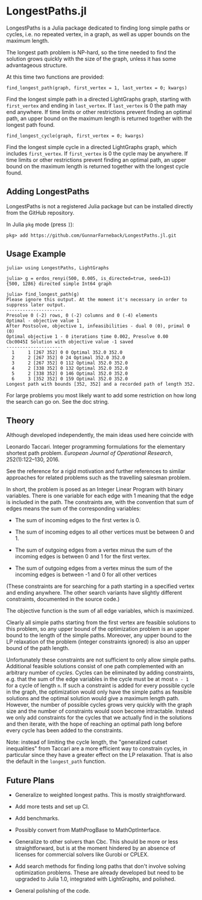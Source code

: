 # LongestPaths.jl

LongestPaths is a Julia package dedicated to finding long simple paths
or cycles, i.e. no repeated vertex, in a graph, as well as upper
bounds on the maximum length.

The longest path problem is NP-hard, so the time needed to find the
solution grows quickly with the size of the graph, unless it has some
advantageous structure.

At this time two functions are provided:

    find_longest_path(graph, first_vertex = 1, last_vertex = 0; kwargs)

Find the longest simple path in a directed LightGraphs graph, starting
with `first_vertex` and ending in `last_vertex`. If `last_vertex` is 0
the path may end anywhere. If time limits or other restrictions
prevent finding an optimal path, an upper bound on the maximum length
is returned together with the longest path found.

    find_longest_cycle(graph, first_vertex = 0; kwargs)

Find the longest simple cycle in a directed LightGraphs graph, which
includes `first_vertex`. If `first_vertex` is 0 the cycle may be
anywhere. If time limits or other restrictions prevent finding an
optimal path, an upper bound on the maximum length is returned
together with the longest cycle found.

## Adding LongestPaths

LongestPaths is not a registered Julia package but can be installed
directly from the GitHub repository.

In Julia `pkg` mode (press `]`):
```
pkg> add https://github.com/GunnarFarneback/LongestPaths.jl.git
```

## Usage Example
```
julia> using LongestPaths, LightGraphs

julia> g = erdos_renyi(500, 0.005, is_directed=true, seed=13)
{500, 1286} directed simple Int64 graph

julia> find_longest_path(g)
Please ignore this output. At the moment it's necessary in order to suppress later output.
---------------------
Presolve 0 (-2) rows, 0 (-2) columns and 0 (-4) elements
Optimal - objective value 1
After Postsolve, objective 1, infeasibilities - dual 0 (0), primal 0 (0)
Optimal objective 1 - 0 iterations time 0.002, Presolve 0.00
Cbc0045I Solution with objective value -1 saved
---------------------
  1     1 [267 352] 0 0 Optimal 352.0 352.0
  2     2 [267 352] 0 24 Optimal 352.0 352.0
  3     2 [267 352] 0 112 Optimal 352.0 352.0
  4     2 [338 352] 0 132 Optimal 352.0 352.0
  5     2 [338 352] 0 146 Optimal 352.0 352.0
  6     3 [352 352] 0 159 Optimal 352.0 352.0
Longest path with bounds [352, 352] and a recorded path of length 352.
```
For large problems you most likely want to add some restriction on how
long the search can go on. See the doc string.

## Theory

Although developed independently, the main ideas used here coincide
with

Leonardo Taccari. Integer programming formulations for the elementary
shortest path problem. *European Journal of Operational Research*,
252(1):122–130, 2016.

See the reference for a rigid motivation and further references to
similar approaches for related problems such as the travelling
salesman problem.

In short, the problem is posed as an Integer Linear Program with
binary variables. There is one variable for each edge with 1 meaning
that the edge is included in the path. The constraints are, with the
convention that sum of edges means the sum of the corresponding
variables:

* The sum of incoming edges to the first vertex is 0.

* The sum of incoming edges to all other vertices must be between 0
  and 1.

* The sum of outgoing edges from a vertex minus the sum of the
  incoming edges is between 0 and 1 for the first vertex.

* The sum of outgoing edges from a vertex minus the sum of the
  incoming edges is between -1 and 0 for all other vertices

(These constraints are for searching for a path starting in a
specified vertex and ending anywhere. The other search variants have
slightly different constraints, documented in the source code.)

The objective function is the sum of all edge variables, which is
maximized.

Clearly all simple paths starting from the first vertex are feasible
solutions to this problem, so any upper bound of the optimization
problem is an upper bound to the length of the simple paths. Moreover,
any upper bound to the LP relaxation of the problem (integer
constraints ignored) is also an upper bound of the path length.

Unfortunately these constraints are not sufficient to only allow
simple paths. Additional feasible solutions consist of one path
complemented with an arbitrary number of *cycles*. Cycles can be
eliminated by adding constraints, e.g. that the sum of the edge
variables in the cycle must be at most `n - 1` for a cycle of length
`n`. If such a constraint is added for every possible cycle in the
graph, the optimization would only have the simple paths as feasible
solutions and the optimal solution would give a maximum length path.
However, the number of possible cycles grows very quickly with the
graph size and the number of constraints would soon become
intractable. Instead we only add constraints for the cycles that we
actually find in the solutions and then iterate, with the hope of
reaching an optimal path long before every cycle has been added to the
constraints.

Note: instead of limiting the cycle length, the "generalized cutset
inequalities" from Taccari are a more efficient way to constrain
cycles, in particular since they have a greater effect on the LP
relaxation. That is also the default in the `longest_path` function.

## Future Plans

* Generalize to weighted longest paths. This is mostly
  straightforward.

* Add more tests and set up CI.

* Add benchmarks.

* Possibly convert from MathProgBase to MathOptInterface.

* Generalize to other solvers than Cbc. This should be more or less
  straightforward, but is at the moment hindered by an absence of
  licenses for commercial solvers like Gurobi or CPLEX.

* Add search methods for finding long paths that don't involve solving
  optimization problems. These are already developed but need to be
  upgraded to Julia 1.0, integrated with LightGraphs, and polished.

* General polishing of the code.
